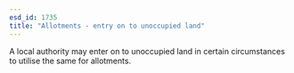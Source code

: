 ```yaml
---
esd_id: 1735
title: "Allotments - entry on to unoccupied land"
---
```


A local authority may enter on to unoccupied land in certain circumstances to utilise the same for allotments.

